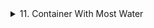 <details>
<summary>11. Container With Most Water</summary>

-   Two pointer method -- left, right
-   Time complexity is: O(n) (array traversal), where n is the length of height array
-   Links: [Leetcode](https://leetcode.com/problems/container-with-most-water/), [Code](/leetcode/0011.py)

</details>
